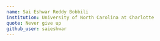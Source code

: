 ```yaml
---
name: Sai Eshwar Reddy Bobbili
institution: University of North Carolina at Charlotte
quote: Never give up
github_user: saieshwar
---
```

